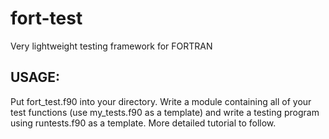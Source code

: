 # fort-test
Very lightweight testing framework for FORTRAN

## USAGE:
Put fort_test.f90 into your directory. Write a module containing all of your test functions (use my_tests.f90 as a template) and write a testing program using runtests.f90 as a template. More detailed tutorial to follow. 
